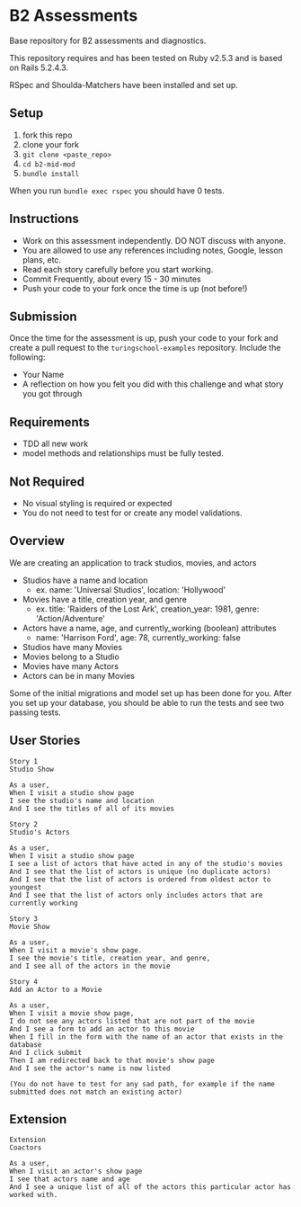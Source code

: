 # B2 Assessments

Base repository for B2 assessments and diagnostics.

This repository requires and has been tested on Ruby v2.5.3 and is based on Rails 5.2.4.3.

RSpec and Shoulda-Matchers have been installed and set up.

## Setup

1. fork this repo
2. clone your fork
3. `git clone <paste_repo>`
4. `cd b2-mid-mod`
5. `bundle install`

When you run `bundle exec rspec` you should have 0 tests.

## Instructions

* Work on this assessment independently. DO NOT discuss with anyone.
* You are allowed to use any references including notes, Google, lesson plans, etc.
* Read each story carefully before you start working.
* Commit Frequently, about every 15 - 30 minutes
* Push your code to your fork once the time is up (not before!)

## Submission

Once the time for the assessment is up, push your code to your fork and create a pull request to the `turingschool-examples` repository. Include the following:

* Your Name
* A reflection on how you felt you did with this challenge and what story you got through

## Requirements

* TDD all new work
* model methods and relationships must be fully tested.

## Not Required

* No visual styling is required or expected
* You do not need to test for or create any model validations.

## Overview
 
We are creating an application to track studios, movies, and actors
 
* Studios have a name and location
    * ex. name: 'Universal Studios', location: 'Hollywood'
* Movies have a title, creation year, and genre
    * ex. title: 'Raiders of the Lost Ark', creation_year: 1981, genre: 'Action/Adventure'
* Actors have a name, age, and currently_working (boolean) attributes
    * name: 'Harrison Ford', age: 78, currently_working: false
* Studios have many Movies
* Movies belong to a Studio
* Movies have many Actors
* Actors can be in many Movies
 
Some of the initial migrations and model set up has been done for you. After you set up your database, you should be able to run the tests and see two passing tests.
 
## User Stories
 
```
Story 1
Studio Show
 
As a user,
When I visit a studio show page
I see the studio's name and location
And I see the titles of all of its movies
```

```
Story 2
Studio's Actors

As a user,
When I visit a studio show page
I see a list of actors that have acted in any of the studio's movies
And I see that the list of actors is unique (no duplicate actors)
And I see that the list of actors is ordered from oldest actor to youngest
And I see that the list of actors only includes actors that are currently working
```
 
```
Story 3
Movie Show
 
As a user,
When I visit a movie's show page.
I see the movie's title, creation year, and genre,
and I see all of the actors in the movie
```
 
```
Story 4
Add an Actor to a Movie
 
As a user,
When I visit a movie show page,
I do not see any actors listed that are not part of the movie
And I see a form to add an actor to this movie
When I fill in the form with the name of an actor that exists in the database
And I click submit
Then I am redirected back to that movie's show page
And I see the actor's name is now listed

(You do not have to test for any sad path, for example if the name submitted does not match an existing actor)
```
 
## Extension
 
```
Extension
Coactors
 
As a user,
When I visit an actor's show page
I see that actors name and age 
And I see a unique list of all of the actors this particular actor has worked with.
```
 
 
 
 

